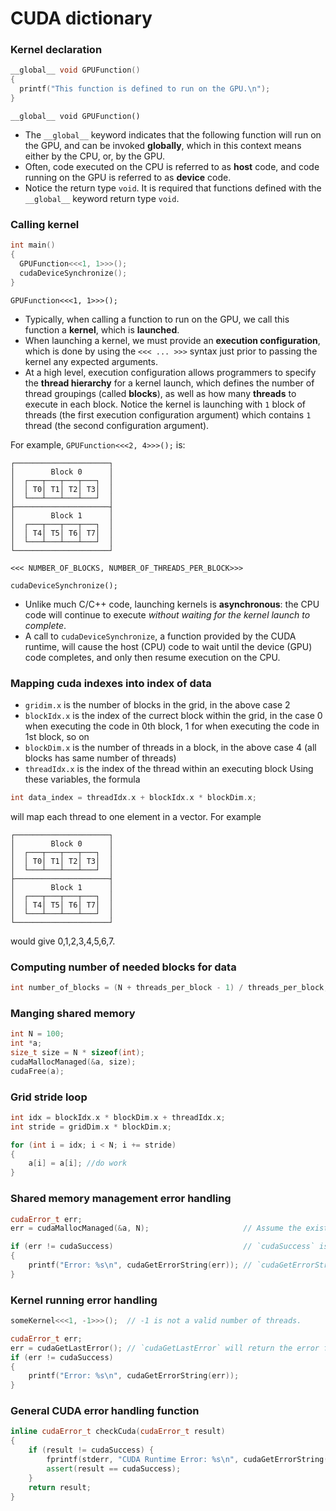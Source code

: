 # CUDA dictionary

### Kernel declaration
``` cpp
__global__ void GPUFunction()
{
  printf("This function is defined to run on the GPU.\n");
}
```

`__global__ void GPUFunction()`
  - The `__global__` keyword indicates that the following function will run on the GPU, and can be invoked **globally**, which in this context means either by the CPU, or, by the GPU.
  - Often, code executed on the CPU is referred to as **host** code, and code running on the GPU is referred to as **device** code.
  - Notice the return type `void`. It is required that functions defined with the `__global__` keyword return type `void`.
### Calling kernel
```cpp
int main()
{
  GPUFunction<<<1, 1>>>();
  cudaDeviceSynchronize();
}
```

`GPUFunction<<<1, 1>>>();`
  - Typically, when calling a function to run on the GPU, we call this function a **kernel**, which is **launched**.
  - When launching a kernel, we must provide an **execution configuration**, which is done by using the `<<< ... >>>` syntax just prior to passing the kernel any expected arguments.
  - At a high level, execution configuration allows programmers to specify the **thread hierarchy** for a kernel launch, which defines the number of thread groupings (called **blocks**), as well as how many **threads** to execute in each block. Notice the kernel is launching with `1` block of threads (the first execution configuration argument) which contains `1` thread (the second configuration argument).

For example, `GPUFunction<<<2, 4>>>();` is:

```
┌─────────────────────┐
│        Block 0      │
│  ┌───┬───┬───┬───┐  │
│  │ T0│ T1│ T2│ T3│  │
│  └───┴───┴───┴───┘  │
├─────────────────────┤
│        Block 1      │
│  ┌───┬───┬───┬───┐  │
│  │ T4│ T5│ T6│ T7│  │
│  └───┴───┴───┴───┘  │
└─────────────────────┘

<<< NUMBER_OF_BLOCKS, NUMBER_OF_THREADS_PER_BLOCK>>>
```

`cudaDeviceSynchronize();`
  - Unlike much C/C++ code, launching kernels is **asynchronous**: the CPU code will continue to execute *without waiting for the kernel launch to complete*.
  - A call to `cudaDeviceSynchronize`, a function provided by the CUDA runtime, will cause the host (CPU) code to wait until the device (GPU) code completes, and only then resume execution on the CPU.


### Mapping cuda indexes into index of data
  - `gridim.x` is the number of blocks in the grid, in the above case 2
  - `blockIdx.x` is the index of the currect block within the grid, in the case 0 when executing the code in 0th block, 1 for when executing the code in 1st block, so on
  - `blockDim.x` is the number of threads in a block, in the above case 4 (all blocks has same number of threads)
  - `threadIdx.x` is the index of the thread within an executing block
Using these variables, the formula
``` cpp
int data_index = threadIdx.x + blockIdx.x * blockDim.x;
```
will map each thread to one element in a vector. For example
```
┌─────────────────────┐
│        Block 0      │
│  ┌───┬───┬───┬───┐  │
│  │ T0│ T1│ T2│ T3│  │
│  └───┴───┴───┴───┘  │
├─────────────────────┤
│        Block 1      │
│  ┌───┬───┬───┬───┐  │
│  │ T4│ T5│ T6│ T7│  │
│  └───┴───┴───┴───┘  │
└─────────────────────┘
```
would give 0,1,2,3,4,5,6,7.

### Computing number of needed blocks for data
``` cpp
int number_of_blocks = (N + threads_per_block - 1) / threads_per_block;
```

### Manging shared memory
``` cpp
int N = 100;
int *a;
size_t size = N * sizeof(int);
cudaMallocManaged(&a, size);
cudaFree(a);
```

### Grid stride loop
``` cpp
int idx = blockIdx.x * blockDim.x + threadIdx.x;
int stride = gridDim.x * blockDim.x;

for (int i = idx; i < N; i += stride)
{
	a[i] = a[i]; //do work
}
```

### Shared memory management error handling
``` cpp
cudaError_t err;
err = cudaMallocManaged(&a, N);                    	// Assume the existence of `a` and `N`.

if (err != cudaSuccess)                           	// `cudaSuccess` is provided by CUDA.
{
	printf("Error: %s\n", cudaGetErrorString(err)); // `cudaGetErrorString` is provided by CUDA.
}

```

### Kernel running error handling
``` cpp
someKernel<<<1, -1>>>();  // -1 is not a valid number of threads.

cudaError_t err;
err = cudaGetLastError(); // `cudaGetLastError` will return the error from above.
if (err != cudaSuccess)
{
	printf("Error: %s\n", cudaGetErrorString(err));
}
```

### General CUDA error handling function
``` cpp
inline cudaError_t checkCuda(cudaError_t result)
{
	if (result != cudaSuccess) {
		fprintf(stderr, "CUDA Runtime Error: %s\n", cudaGetErrorString(result));
		assert(result == cudaSuccess);
	}
	return result;
}
```

